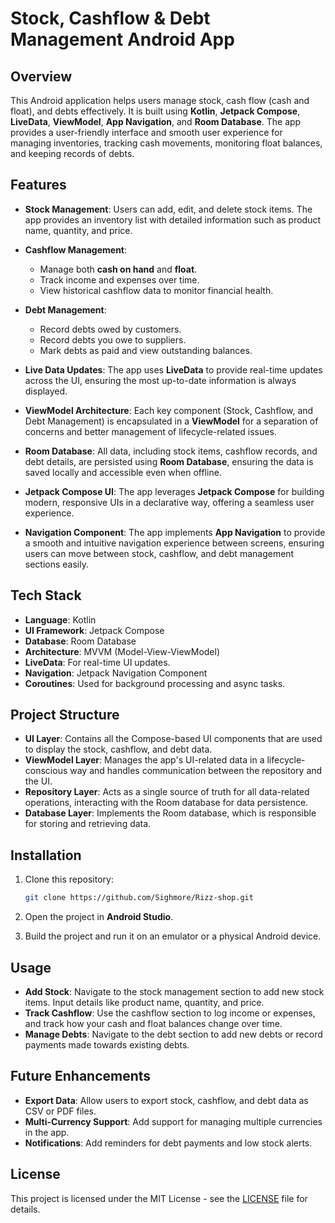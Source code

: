# Stock, Cashflow & Debt Management Android App

## Overview

This Android application helps users manage stock, cash flow (cash and float), and debts effectively. It is built using **Kotlin**, **Jetpack Compose**, **LiveData**, **ViewModel**, **App Navigation**, and **Room Database**. The app provides a user-friendly interface and smooth user experience for managing inventories, tracking cash movements, monitoring float balances, and keeping records of debts.

## Features

- **Stock Management**: Users can add, edit, and delete stock items. The app provides an inventory list with detailed information such as product name, quantity, and price.
  
- **Cashflow Management**:
  - Manage both **cash on hand** and **float**.
  - Track income and expenses over time.
  - View historical cashflow data to monitor financial health.

- **Debt Management**:
  - Record debts owed by customers.
  - Record debts you owe to suppliers.
  - Mark debts as paid and view outstanding balances.
  
- **Live Data Updates**: The app uses **LiveData** to provide real-time updates across the UI, ensuring the most up-to-date information is always displayed.

- **ViewModel Architecture**: Each key component (Stock, Cashflow, and Debt Management) is encapsulated in a **ViewModel** for a separation of concerns and better management of lifecycle-related issues.

- **Room Database**: All data, including stock items, cashflow records, and debt details, are persisted using **Room Database**, ensuring the data is saved locally and accessible even when offline.

- **Jetpack Compose UI**: The app leverages **Jetpack Compose** for building modern, responsive UIs in a declarative way, offering a seamless user experience.

- **Navigation Component**: The app implements **App Navigation** to provide a smooth and intuitive navigation experience between screens, ensuring users can move between stock, cashflow, and debt management sections easily.

## Tech Stack

- **Language**: Kotlin
- **UI Framework**: Jetpack Compose
- **Database**: Room Database
- **Architecture**: MVVM (Model-View-ViewModel)
- **LiveData**: For real-time UI updates.
- **Navigation**: Jetpack Navigation Component
- **Coroutines**: Used for background processing and async tasks.

## Project Structure

- **UI Layer**: Contains all the Compose-based UI components that are used to display the stock, cashflow, and debt data.
- **ViewModel Layer**: Manages the app's UI-related data in a lifecycle-conscious way and handles communication between the repository and the UI.
- **Repository Layer**: Acts as a single source of truth for all data-related operations, interacting with the Room database for data persistence.
- **Database Layer**: Implements the Room database, which is responsible for storing and retrieving data.

## Installation

1. Clone this repository:
   ```bash
   git clone https://github.com/Sighmore/Rizz-shop.git
   ```

2. Open the project in **Android Studio**.

3. Build the project and run it on an emulator or a physical Android device.

## Usage

- **Add Stock**: Navigate to the stock management section to add new stock items. Input details like product name, quantity, and price.
- **Track Cashflow**: Use the cashflow section to log income or expenses, and track how your cash and float balances change over time.
- **Manage Debts**: Navigate to the debt section to add new debts or record payments made towards existing debts.

## Future Enhancements

- **Export Data**: Allow users to export stock, cashflow, and debt data as CSV or PDF files.
- **Multi-Currency Support**: Add support for managing multiple currencies in the app.
- **Notifications**: Add reminders for debt payments and low stock alerts.

## License

This project is licensed under the MIT License - see the [LICENSE](LICENSE) file for details.
